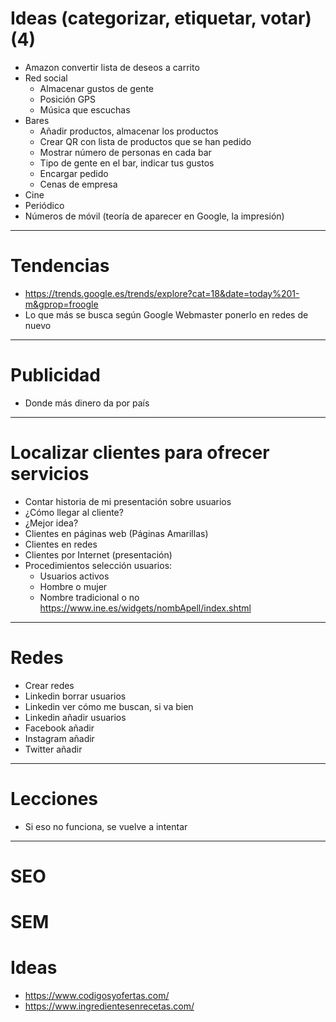# Ideas	(categorizar, etiquetar, votar) (4)
- Amazon convertir lista de deseos a carrito
- Red social
  - Almacenar gustos de gente
  - Posición GPS
  - Música que escuchas
- Bares
  - Añadir productos, almacenar los productos
  - Crear QR con lista de productos que se han pedido
  - Mostrar número de personas en cada bar
  - Tipo de gente en el bar, indicar tus gustos
  - Encargar pedido
  - Cenas de empresa
- Cine
- Periódico
- Números de móvil (teoría de aparecer en Google, la impresión)

-------------------

# Tendencias
* https://trends.google.es/trends/explore?cat=18&date=today%201-m&gprop=froogle
* Lo que más se busca según Google Webmaster ponerlo en redes de nuevo 

-------------------

# Publicidad
- Donde más dinero da por país

-------------------

# Localizar clientes para ofrecer servicios	
- Contar historia de mi presentación sobre usuarios
- ¿Cómo llegar al cliente?
- ¿Mejor idea?	
- Clientes en páginas web (Páginas Amarillas)	
- Clientes en redes	
- Clientes por Internet (presentación)	
- Procedimientos selección usuarios:	
  - Usuarios activos	
  - Hombre o mujer	
  - Nombre tradicional o no https://www.ine.es/widgets/nombApell/index.shtml	

-------------------

# Redes
- Crear redes
- Linkedin borrar usuarios
- Linkedin ver cómo me buscan, si va bien
- Linkedin añadir usuarios
- Facebook añadir
- Instagram añadir
- Twitter añadir

-------------------

# Lecciones
- Si eso no funciona, se vuelve a intentar

-------------------

# SEO

# SEM

# Ideas
* https://www.codigosyofertas.com/
* https://www.ingredientesenrecetas.com/
